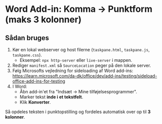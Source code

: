 # Word Add-in: Komma → Punktform (maks 3 kolonner)

## Sådan bruges

1. Kør en lokal webserver og host filerne (`taskpane.html`, `taskpane.js`, `taskpane.css`).
   - Eksempel: `npx http-server` eller `live-server` i mappen.
2. Rediger `manifest.xml` så `SourceLocation` peger på den lokale server.
3. Følg Microsofts vejledning for sideloading af Word add-ins:
   https://learn.microsoft.com/da-dk/office/dev/add-ins/testing/sideload-office-add-ins-for-testing
4. I Word:
   - Åbn add-in'et fra "Indsæt → Mine tilføjelsesprogrammer".
   - Marker tekst **inde i et tekstfelt**.
   - Klik **Konverter**.

Så opdeles teksten i punktopstilling og fordeles automatisk over op til **3 kolonner**.
